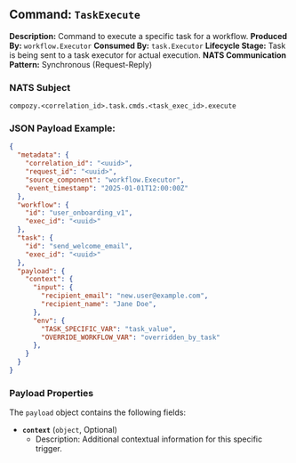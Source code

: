 ## Command: `TaskExecute`

**Description:** Command to execute a specific task for a workflow.
**Produced By:** `workflow.Executor`
**Consumed By:** `task.Executor` 
**Lifecycle Stage:** Task is being sent to a task executor for actual execution.
**NATS Communication Pattern:** Synchronous (Request-Reply)

### NATS Subject

`compozy.<correlation_id>.task.cmds.<task_exec_id>.execute`

### JSON Payload Example:

```json
{
  "metadata": {
    "correlation_id": "<uuid>",
    "request_id": "<uuid>",
    "source_component": "workflow.Executor",
    "event_timestamp": "2025-01-01T12:00:00Z"
  },
  "workflow": {
    "id": "user_onboarding_v1",
    "exec_id": "<uuid>" 
  },
  "task": {
    "id": "send_welcome_email",
    "exec_id": "<uuid>" 
  },
  "payload": {
    "context": {
      "input": {
        "recipient_email": "new.user@example.com",
        "recipient_name": "Jane Doe",
      },
      "env": {
        "TASK_SPECIFIC_VAR": "task_value",
        "OVERRIDE_WORKFLOW_VAR": "overridden_by_task"
      },
    }
  }
}
```

### Payload Properties

The `payload` object contains the following fields:
-   **`context`** (`object`, Optional)
    -   Description: Additional contextual information for this specific trigger.

